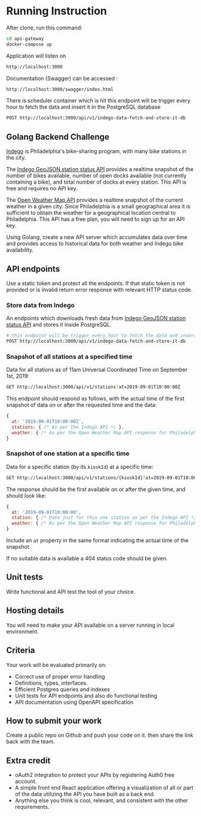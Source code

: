# Running Instruction
After clone, run this command:

```bash
cd api-gateway
docker-compose up
```

Application will listen on
```bash
http://localhost:3000
```

Documentation (Swagger) can be accessed :
```bash
http://localhost:3000/swagger/index.html
```

There is scheduler container which is hit this endpoint will be trigger every hour to fetch the data and insert it in the PostgreSQL database

```bash
POST http://localhost:3000/api/v1/indego-data-fetch-and-store-it-db
```

## Golang  Backend Challenge

[Indego](https://www.rideindego.com) is Philadelphia's bike-sharing program, with many bike stations in the city.

The [Indego GeoJSON station status API](https://www.rideindego.com/stations/json/) provides a realtime snapshot of the number of bikes available, number of open docks available (not currently containing a bike), and total number of docks at every station. This API is free and requires no API key.

The [Open Weather Map API](https://openweathermap.org/current#name) provides a realtime snapshot of the current weather in a given city. Since Philadelphia is a small geographical area it is sufficient to obtain the weather for a geographical location central to Philadelphia. This API has a free plan, you will need to sign up for an API key.

Using Golang, create a new API server which accumulates data over time and provides access to historical data for both weather and Indego bike availability.

## API endpoints

Use a static token and protect all the endpoints. If that static token is not provided or is invalid return error response with relevant HTTP status code.

### Store data from Indego

An endpoints which downloads fresh data from [Indego GeoJSON station status API](https://www.rideindego.com/stations/json/) and stores it inside PostgreSQL.

```bash
# this endpoint will be trigger every hour to fetch the data and insert it in the PostgreSQL database
POST http://localhost:3000/api/v1/indego-data-fetch-and-store-it-db
```

### Snapshot of all stations at a specified time

Data for all stations as of 11am Universal Coordinated Time on September 1st, 2019:

```bash
GET http://localhost:3000/api/v1/stations?at=2019-09-01T10:00:00Z
```

This endpoint should respond as follows, with the actual time of the first snapshot of data on or after the requested time and the data:

```javascript
{
  at: '2019-09-01T10:00:00Z',
  stations: { /* As per the Indego API */ },
  weather: { /* As per the Open Weather Map API response for Philadelphia */ }
}
```

### Snapshot of one station at a specific time

Data for a specific station (by its `kioskId`) at a specific time:

```bash
GET http://localhost:3000/api/v1/stations/{kioskId}?at=2019-09-01T10:00:00Z
```

The response should be the first available on or after the given time, and should look like:

```javascript
{
  at: '2019-09-01T10:00:00',
  station: { /* Data just for this one station as per the Indego API */ },
  weather: { /* As per the Open Weather Map API response for Philadelphia */ }
}
```

Include an `at` property in the same format indicating the actual time of the snapshot.

If no suitable data is available a 404 status code should be given.

## Unit tests

Write functional and API test the tool of your choice.

## Hosting details

You will need to make your API available on a server running in local environment.

## Criteria

Your work will be evaluated primarily on:

* Correct use of proper error handling
* Definitions, types, interfaces.
* Efficient Postgres queries and indexes
* Unit tests for API endpoints and also do functional testing
* API documentation using OpenAPI specification

## How to submit your work

Create a public repo on Github and push your code on it. then share the link back with the team.

## Extra credit

* oAuth2 integration to protect your APIs by registering Auth0 free account.
* A simple front end React application offering a visualization of all or part of the data utilizing the API you have built as a back end.
* Anything else you think is cool, relevant, and consistent with the other requirements.
